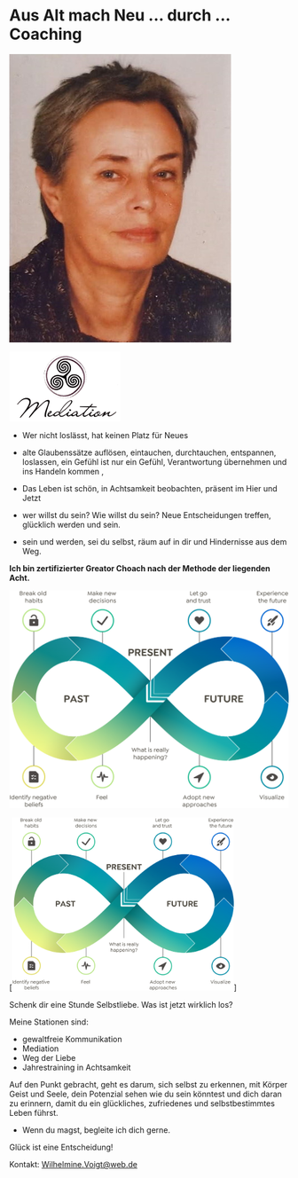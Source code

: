 # Aus Alt mach Neu ... durch ... Coaching

![Foto](/img/foto.jpg)

![Foto](/img/mediation.png)

* Wer nicht loslässt, hat keinen Platz für Neues

* alte Glaubenssätze auflösen, eintauchen, durchtauchen,  entspannen, loslassen,  ein Gefühl ist nur ein Gefühl, Verantwortung übernehmen  und ins Handeln kommen ,

* Das Leben ist schön, in Achtsamkeit beobachten, präsent im Hier und Jetzt

* wer willst du sein?  Wie willst du sein? Neue Entscheidungen treffen, glücklich werden und sein.

* sein und werden, sei du selbst, räum auf in dir und Hindernisse aus dem Weg.


__Ich bin zertifizierter Greator Choach nach der Methode der liegenden Acht.__

![Die liegende Acht](/img/liegendeacht.png)

[<img alt="Die liegende Acht" width="400px" src="img/liegendeacht.png" />]

Schenk dir eine Stunde Selbstliebe. Was ist jetzt wirklich los?

Meine Stationen sind:

* gewaltfreie Kommunikation
* Mediation
* Weg der Liebe
* Jahrestraining in Achtsamkeit


Auf den Punkt gebracht, geht es darum, sich selbst zu erkennen, mit Körper Geist und Seele, dein Potenzial sehen wie du sein könntest und dich daran zu erinnern, damit du ein glückliches, zufriedenes und selbstbestimmtes Leben führst.

* Wenn du magst, begleite ich dich gerne.

Glück ist eine Entscheidung!


Kontakt: Wilhelmine.Voigt@web.de
